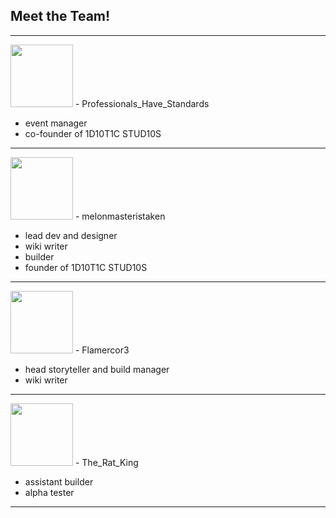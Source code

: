 ## Meet the Team!

---

<img src="https://github.com/1D10T1C-STUD10S/more-to-explore/assets/112738649/1edc3223-d9ee-4350-b985-f9d4811aa172" width="100" height="100">
- Professionals_Have_Standards

 - event manager
 - co-founder of 1D10T1C STUD10S

---


<img src="https://github.com/1D10T1C-STUD10S/more-to-explore/assets/112738649/315e7220-8799-41ef-8f37-30b0cb15312d" width="100" height="100">
- melonmasteristaken

 - lead dev and designer
 - wiki writer
 - builder
 - founder of 1D10T1C STUD10S

 ---

<img src="https://github.com/1D10T1C-STUD10S/more-to-explore/assets/112738649/45f1fe7e-9b38-40c0-9e64-b755814a1931" width="100" height="100">
- Flamercor3

 - head storyteller and build manager
 - wiki writer

---

<img src="https://github.com/1D10T1C-STUD10S/more-to-explore/assets/112738649/15e5573e-010f-4b6a-b6b4-656a93fb69a1" width="100" height="100">
- The_Rat_King

 - assistant builder
 - alpha tester

---
